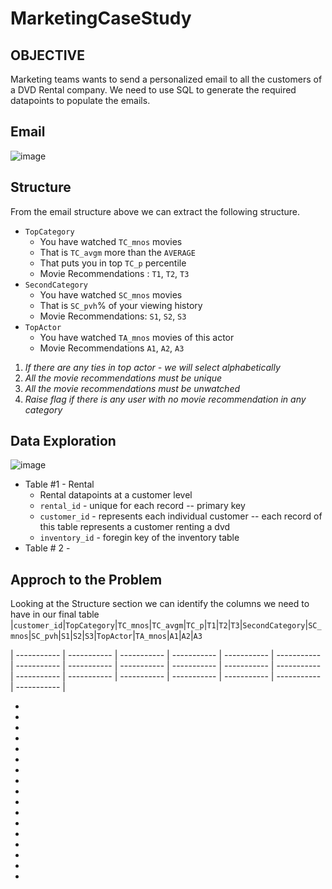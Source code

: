 # MarketingCaseStudy

## OBJECTIVE

Marketing teams wants to send a personalized email to all the customers of a DVD Rental company. We need to use SQL to generate the required datapoints to populate the emails.

## Email

![image](https://user-images.githubusercontent.com/92747557/142675368-80fd6045-7095-4cc2-a9f2-373512464070.png)

## Structure

From the email structure above we can extract the following structure.

- `TopCategory`
  - You have watched `TC_mnos` movies
  - That is `TC_avgm` more than the `AVERAGE`
  - That puts you in top `TC_p` percentile
  - Movie Recommendations : `T1`, `T2`, `T3`
- `SecondCategory`
  - You have watched `SC_mnos` movies
  - That is `SC_pvh`% of your viewing history
  - Movie Recommendations: `S1`, `S2`, `S3`
- `TopActor`
  - You have watched `TA_mnos` movies of this actor
  - Movie Recommendations `A1`, `A2`, `A3`

1. _If there are any ties in top actor - we will select alphabetically_
2. _All the movie recommendations must be unique_
3. _All the movie recommendations must be unwatched_
4. _Raise flag if there is any user with no movie recommendation in any category_

## Data Exploration

![image](https://user-images.githubusercontent.com/92747557/142676603-d99f0bec-dd67-4320-9978-72a32544cd39.png)

- Table #1 - Rental
  - Rental datapoints at a customer level
  - `rental_id` - unique for each record -- primary key
  - `customer_id` - represents each individual customer -- each record of this table represents a customer renting a dvd
  - `inventory_id` - foregin key of the inventory table
- Table # 2 - 

## Approch to the Problem

Looking at the Structure section we can identify the columns we need to have in our final table
|`customer_id`|`TopCategory`|`TC_mnos`|`TC_avgm`|`TC_p`|`T1`|`T2`|`T3`|`SecondCategory`|`SC_mnos`|`SC_pvh`|`S1`|`S2`|`S3`|`TopActor`|`TA_mnos`|`A1`|`A2`|`A3`

| ----------- | ----------- | ----------- | ----------- | ----------- | ----------- | ----------- | ----------- | ----------- | ----------- | ----------- | ----------- | ----------- | ----------- | ----------- | ----------- | ----------- | ----------- | ----------- |


  
- 
- 
- 
- 
- 
- 
- 
- 
- 
- 
- 
- 
- 
- 
- 
- 
- 
